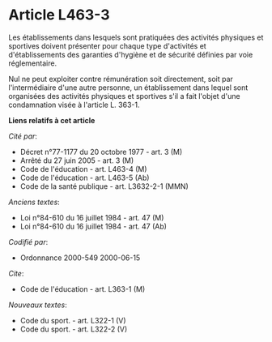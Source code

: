 # Article L463-3

Les établissements dans lesquels sont pratiquées des activités physiques et sportives doivent présenter pour chaque type
d'activités et d'établissements des garanties d'hygiène et de sécurité définies par voie réglementaire.

Nul ne peut exploiter contre rémunération soit directement, soit par l'intermédiaire d'une autre personne, un établissement
dans lequel sont organisées des activités physiques et sportives s'il a fait l'objet d'une condamnation visée à l'article L.
363-1.

**Liens relatifs à cet article**

_Cité par_:

  - Décret n°77-1177 du 20 octobre 1977 - art. 3 (M)
  - Arrêté du 27 juin 2005 - art. 3 (M)
  - Code de l'éducation - art. L463-4 (M)
  - Code de l'éducation - art. L463-5 (Ab)
  - Code de la santé publique - art. L3632-2-1 (MMN)

_Anciens textes_:

  - Loi n°84-610 du 16 juillet 1984 - art. 47 (M)
  - Loi n°84-610 du 16 juillet 1984 - art. 47 (Ab)

_Codifié par_:

  - Ordonnance 2000-549 2000-06-15

_Cite_:

  - Code de l'éducation - art. L363-1 (M)

_Nouveaux textes_:

  - Code du sport. - art. L322-1 (V)
  - Code du sport. - art. L322-2 (V)
